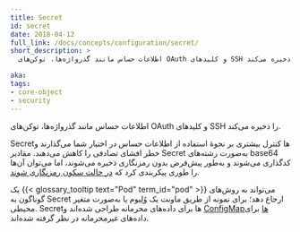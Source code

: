```yaml
---
title: Secret
id: secret
date: 2018-04-12
full_link: /docs/concepts/configuration/secret/
short_description: >
  اطلاعات حساس مانند گذرواژه‌ها، توکن‌های OAuth و کلیدهای SSH را ذخیره می‌کند.

aka:
tags:
- core-object
- security
---
```

 اطلاعات حساس مانند گذرواژه‌ها، توکن‌های OAuth و کلیدهای SSH را ذخیره می‌کند.

<!--more-->

Secret‌ها کنترل بیشتری بر نحوهٔ استفاده از اطلاعات حساس در اختیار شما می‌گذارند و
خطر افشای تصادفی را کاهش می‌دهند. مقادیر Secret به‌صورت رشته‌های base64 کدگذاری می‌شوند و
به‌طور پیش‌فرض بدون رمزنگاری ذخیره می‌شوند، اما می‌توان آن‌ها را طوری پیکربندی کرد که
[در حالت سکون رمزنگاری شوند](/docs/tasks/administer-cluster/encrypt-data/#ensure-all-secrets-are-encrypted).

یک {{< glossary_tooltip text="Pod" term_id="pod" >}} می‌تواند به روش‌های گوناگون به Secret ارجاع دهد؛
برای نمونه از طریق ماونت یک وُلِیوم یا به‌صورت متغیر محیطی.
Secretها برای داده‌های محرمانه طراحی شده‌اند و
[ConfigMapها](/docs/tasks/configure-pod-container/configure-pod-configmap/)
برای داده‌های غیرمحرمانه در نظر گرفته شده‌اند.
